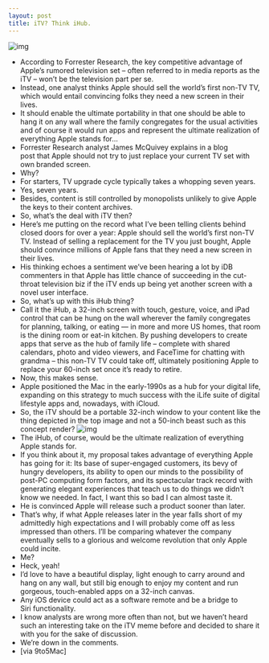```yaml
---
layout: post
title: iTV? Think iHub.
---
```

![img](http://media.idownloadblog.com/wp-content/uploads/2012/05/iTV-on-wall-mockup.jpeg)
* According to Forrester Research, the key competitive advantage of Apple’s rumored television set – often referred to in media reports as the iTV – won’t be the television part per se.
* Instead, one analyst thinks Apple should sell the world’s first non-TV TV, which would entail convincing folks they need a new screen in their lives.
* It should enable the ultimate portability in that one should be able to hang it on any wall where the family congregates for the usual activities and of course it would run apps and represent the ultimate realization of everything Apple stands for…
* Forrester Research analyst James McQuivey explains in a blog post that Apple should not try to just replace your current TV set with own branded screen.
* Why?
* For starters, TV upgrade cycle typically takes a whopping seven years.
* Yes, seven years.
* Besides, content is still controlled by monopolists unlikely to give Apple the keys to their content archives.
* So, what’s the deal with iTV then?
* Here’s me putting on the record what I’ve been telling clients behind closed doors for over a year: Apple should sell the world’s first non-TV TV. Instead of selling a replacement for the TV you just bought, Apple should convince millions of Apple fans that they need a new screen in their lives.
* His thinking echoes a sentiment we’ve been hearing a lot by iDB commenters in that Apple has little chance of succeeding in the cut-throat television biz if the iTV ends up being yet another screen with a novel user interface.
* So, what’s up with this iHub thing?
* Call it the iHub, a 32-inch screen with touch, gesture, voice, and iPad control that can be hung on the wall wherever the family congregates for planning, talking, or eating — in more and more US homes, that room is the dining room or eat-in kitchen. By pushing developers to create apps that serve as the hub of family life – complete with shared calendars, photo and video viewers, and FaceTime for chatting with grandma – this non-TV TV could take off, ultimately positioning Apple to replace your 60-inch set once it’s ready to retire.
* Now, this makes sense.
* Apple positioned the Mac in the early-1990s as a hub for your digital life, expanding on this strategy to much success with the iLife suite of digital lifestyle apps and, nowadays, with iCloud.
* So, the iTV should be a portable 32-inch window to your content like the thing depicted in the top image and not a 50-inch beast such as this concept render?
![img](http://media.idownloadblog.com/wp-content/uploads/2012/05/Apple-television-mockup-Dan-Draper-002.jpeg)
* The iHub, of course, would be the ultimate realization of everything Apple stands for.
* If you think about it, my proposal takes advantage of everything Apple has going for it: Its base of super-engaged customers, its bevy of hungry developers, its ability to open our minds to the possibility of post-PC computing form factors, and its spectacular track record with generating elegant experiences that teach us to do things we didn’t know we needed. In fact, I want this so bad I can almost taste it.
* He is convinced Apple will release such a product sooner than later.
* That’s why, if what Apple releases later in the year falls short of my admittedly high expectations and I will probably come off as less impressed than others. I’ll be comparing whatever the company eventually sells to a glorious and welcome revolution that only Apple could incite.
* Me?
* Heck, yeah!
* I’d love to have a beautiful display, light enough to carry around and hang on any wall, but still big enough to enjoy my content and run gorgeous, touch-enabled apps on a 32-inch canvas.
* Any iOS device could act as a software remote and be a bridge to Siri functionality.
* I know analysts are wrong more often than not, but we haven’t heard such an interesting take on the iTV meme before and decided to share it with you for the sake of discussion.
* We’re down in the comments.
* [via 9to5Mac]

